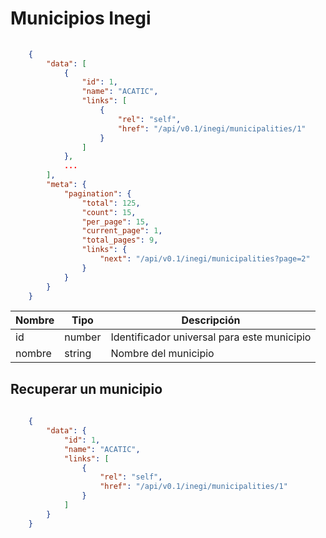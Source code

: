 # Municipios Inegi

```json
	
	{
	    "data": [
	        {
	            "id": 1,
	            "name": "ACATIC",
	            "links": [
	                {
	                    "rel": "self",
	                    "href": "/api/v0.1/inegi/municipalities/1"
	                }
	            ]
	        },
	        ...
	    ],
	    "meta": {
	        "pagination": {
	            "total": 125,
	            "count": 15,
	            "per_page": 15,
	            "current_page": 1,
	            "total_pages": 9,
	            "links": {
	                "next": "/api/v0.1/inegi/municipalities?page=2"
	            }
	        }
	    }
	}
```

 Nombre    | Tipo    | Descripción
---------- | ------- | -------
 id | number | Identificador universal para este municipio
 nombre | string | Nombre del municipio 

## Recuperar un municipio

```json
	
	{
	    "data": {
	        "id": 1,
	        "name": "ACATIC",
	        "links": [
	            {
	                "rel": "self",
	                "href": "/api/v0.1/inegi/municipalities/1"
	            }
	        ]
	    }
	}

```